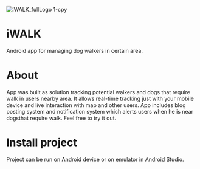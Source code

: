 ![iWALK_fullLogo 1-cpy](https://user-images.githubusercontent.com/33479438/218313226-b28203fb-4e98-43e7-98c2-68d3cee3d8e4.png)

# iWALK
Android app for managing dog walkers in certain area.
# About
App was built as solution tracking potential walkers and dogs that require walk in users nearby area.
It allows real-time tracking just with your mobile device and live interaction with map and other users.
App includes blog posting system and notification system which alerts users when he is near dogsthat require walk.
Feel free to try it out.
<br>
# Install project
Project can be run on Android device or on emulator in Android Studio. 
